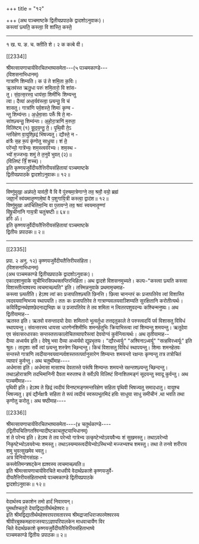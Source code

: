 +++
title = "१२"

+++
(अथ पञ्चमाष्टके द्वितीयप्रपाठके द्वादशोऽनुवाकः)।  
कस्त्वा॑ छ्यति॒ कस्त्वा॒ वि शा॑स्ति॒ कस्ते॒
_______________________________  
१ ख. घ. ङ. च. क्तीति शे। २ क कत्बे वी।

[[2334]]

श्रीमत्सायणाचार्यविरचितभाष्यसमेता---(५ पञ्चमकाण्डे---  
(विशसनाभिधानम्)  
गात्राणि शिम्यति। क उ॑ ते शमि॒ता क॒विः।  
ऋ॒तव॑स्त ऋतु॒धा परुः॑ शमि॒तारो॒ वि शा॑स-  
तु। सं॒व॒त्स॒रस्य॒ धाय॑सा॒ शिमी॑भिः शिम्यन्तु  
त्वा। दैव्या॑ अध्व॒र्यव॑स्त्वा॒ छ्यन्तु॒ वि च॑  
शासतु। गात्रा॑णि पर्व॒शस्ते॒ शिमाः॑ कृण्व -  
न्तु शिम्य॑न्तः। अ॒र्ध॒मा॒साः परूँ॑ षि ते॒ मा-  
सा॑श्छ्यन्तु॒ शिम्य॑न्तः। अ॒हो॒रा॒त्राणि॑ म॒रुता॒  
विलि॑ष्टम् (१) सू॒द॒य॒न्तु॒ ते॒। पृ॒थि॒वी ते॒ऽ  
न्तरि॑क्षेण वा॒युश्छि॒द्रं भि॑षज्यतु। द्यौस्ते॒ न -  
क्ष॑त्रैः स॒ह रू॒पं कृ॑णोतु साधु॒या। शं ते॒  
परे॑भ्यो॒ गात्रे॑भ्यः॒ शम॒स्त्वव॑रेभ्यः। शम॒स्थ -  
भ्यो॑ म॒ज्जभ्यः॒ शमु॑ ते त॒नुवे॑ भुवत् (२)॥  
(विलिष्टं त्रिँ॒ शच्च)।  
इति कृष्णयजुर्वेदीयतैत्तिरीयसंहितायां पञ्चमाष्टके  
द्वितीयप्रपाठके द्वादशोऽनुवाकः॥ १२॥
___________
विष्णु॑मुखा॒ अन्न॑पते॒ याव॑ती॒ वै वि वै पु॑रुषमा॒त्रेणाग्ने॒ तव॒ श्रवौ॒ वयो॒ ब्रह्म॑  
जज्ञा॒नँ स्व॑यमातृ॒ण्णामे॒षां वै प॒शुगायि॒त्री कस्त्वा॒ द्वाद॑श॥ १२॥  
विष्णु॑मुखा अप॑चितिमा॒न्वि वा ए॒तावग्ने॒ तव॒ श्रवः॑ स्वयमातृ॒ण्णां  
वि॑षू॒चीना॑नि गाय॒त्री चतुः॑षष्टीः॥ ६४॥  
हरिः ॐ।  
इति कृष्णयजुर्वेदीयतैत्तिरीयसंहितायां पञ्चमाष्टके  
द्वितीयः प्रपाठकः॥ २॥
___________

[[2335]]

प्रपा. २ अनु. १२) कृष्णयजुर्वेदीयतैत्तिरीयसंहिता।  
(विशसनाभिधानम्)  
(अथ पञ्चमकाण्डे द्वितीयप्रपाठके द्वादशोऽनुवाकः)।  
एकादशानुवाके सूचीभिरसिपथक्लप्तिरभिहिता। अथ द्वादशे विशसनमुच्यते। कल्पः-"कस्त्वा छ्यति कस्त्वा विशास्तीत्यश्वस्य त्वचमाच्छ्यति" इति। तस्मिन्ननुवाके प्रथमामृचमाह-  
कस्त्वा छ्यतीति। हेऽश्व त्वां काः प्रजापतिश्छ्यति छिनत्ति। छित्वा चानन्तरं कः प्रजापतिरेव त्वां विशास्ति त्वदवयवान्विभज्य स्थापयति। ततः कः प्रजापतिरेव ते गात्राण्यवलयवाञ्शिम्यति सुरक्षितानि करोतीत्यर्थः। कविर्विद्वानर्थज्ञश्छेदनाद्यभिज्ञः क उ प्रजापतिरेव ते तव शमिता न त्वितरपशुवदन्यः कश्चिन्मनुष्यः। अथ द्वितीयामाह--  
ऋतस्त इति। ऋतवो वसन्तादयो देवाः शमितारो भूत्वर्तुधा तत्तद्दतुकाले ते परुस्त्वदयिं पर्व विशासतु विविधं स्थापयन्तु। संवत्सरस्य धायसा धारणेनशिमीभिः शमनहेतुभिः क्रियाभिस्त्वा त्वां शिम्यन्तु शमयन्तु। ऋतुदेवा एव संवत्सरधारकाः सन्तस्तत्तत्कालोचितव्यापारैस्त्वां देवयोग्यं कुर्वन्त्वित्यर्थः। अथ तृतीयामाह--  
दैव्या अध्वर्यव इति। देवेषु भवा दैव्या अध्वर्यवो द्युप्रभृतयः। "द्यौरध्वर्युः" "अश्विनाऽध्वर्यू" "सत्हविरध्वर्यूः" इति श्रुतः। तादृशाः सर्वे त्वां छ्यन्तु शस्त्रेण च्छिन्दन्तु। किचं विशासतु विविधं स्थापयन्तु। शिमाः शमनहेतवः सन्तस्ते गात्राणि त्वदीयानवयवान्पर्वशस्तत्तत्पर्वानुसारेण शिम्यन्तः शमयन्तो रक्षन्तः कृण्वन्तु तत्र तत्रोचितं व्यापारं कुर्वन्तु। अथ चतुर्थीमाह----  
अर्धमासा इति। अर्धमासा मासाश्च देवतास्ते परूंषि शिम्यन्तः शमयन्ते रक्षन्तश्छ्यन्तु च्छिन्दन्तु। तथाऽहोरात्राणि तदभिमानिनी दैवता मरुतश्च ते सर्वेऽपि विलिष्टं विनाशितमङ्गं सूदयन्तु स्वादू कुर्वन्तु। अथ पञ्चमीमाह---  
पृथिवी इति। हेऽश्व ते छिद्रं त्वदीयं विनष्टमङ्गमन्तरिक्षेण सहिता पृथिवी भिषज्यतु समादधातु। वायुश्च भिषज्यतु। इयं द्यौर्नक्षत्रैः सहिता ते रूपं त्वदीयं स्वरूपभूतमिदं हविः साधुया साधु समीचीनं .था भवति तथा कृणोतु करोतु। अथ षष्ठीमाह----

[[2336]]

श्रीमत्सायणाचार्यविरचितभाष्यसमेता----(४ चतुर्थकाण्डे----  
(द्वितीयचितिगतश्विन्यादीष्टकाचतुष्टयाभिधानम्)  
शं ते परेभ्य इति। हेऽश्व ते तव परेभ्यो गात्रेभ्य उत्कृष्टेभ्योऽवयवैभ्यः शं सुखमस्तु। तथाऽवरेभ्यो निकृष्टेभ्योऽवयवेभ्यः शमस्तु। तथाऽस्यम्यस्त्वदीयेभ्योऽस्थिभ्यो मज्जभ्यश्च शमस्तु। तथा ते तनवे शरीराय शमु भुवत्सुखमेव भवतु।  
अत्र विनियोगसंग्रहः -  
कस्त्वेतिमन्त्रषट्केन ह्यश्वस्य त्वचमाच्छ्यति॥  
इति श्रीमत्सायणाचार्यविरचिते माधवीये वेदार्थप्रकाशे कृष्णयजुर्वे-  
दीयतैत्तिरीयसंहिताभाष्ये पञ्चमकाण्डे द्वितीयप्रपाठके  
द्वादशोऽनुवाकः॥ १२॥
___________
वेदार्थस्य प्रकाशेन तमो हार्दं निवारयन्।  
पुमर्थांश्चतुरो देयाद्विद्यातीर्थमहेश्वरः॥  
इति श्रीमद्विद्यातीर्थमहेश्वरापरावतारस्य श्रीमद्राजाधिराजपरमेश्वरस्य  
श्रीवीरबुक्कमहाराजस्याऽऽज्ञापरिपालकेन माधवाचार्येण विर  
चिते वेदार्थप्रकाशे कृष्णयजुर्वेदीयतैत्तिरीयसंहिताभाष्ये  
पञ्चमकाण्डे द्वितीयः प्रपाठकः॥ २॥  